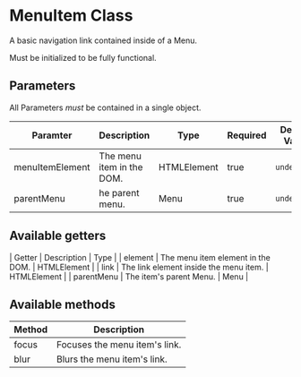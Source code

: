 # MenuItem Class

A basic navigation link contained inside of a Menu.

Must be initialized to be fully functional.

## Parameters

All Parameters _must_ be contained in a single object.

| Paramter | Description | Type | Required | Default Value |
| --- | --- | --- | --- | --- |
| menuItemElement | The menu item in the DOM. | HTMLElement | true | `undefined` |
| parentMenu | he parent menu. | Menu | true | `undefined` |

## Available getters

| Getter |  Description | Type |
| element | The menu item element in the DOM. | HTMLElement |
| link | The link element inside the menu item. | HTMLElement |
| parentMenu | The item's parent Menu. | Menu |

## Available methods

| Method | Description |
| --- | --- |
| focus | Focuses the menu item's link. |
| blur | Blurs the menu item's link. |
